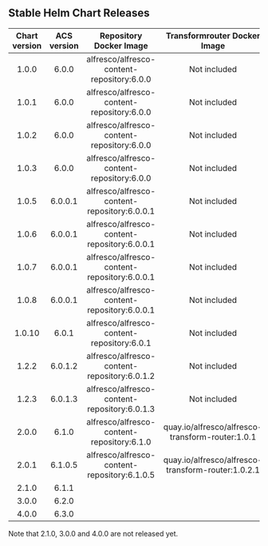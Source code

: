 ## Stable Helm Chart Releases

|Chart version|ACS version|Repository Docker Image|Transformrouter Docker Image|Pdfrenderer Docker Image|Imagemagick Docker Image|Libreoffice Docker Image|Tika Docker Image|Filestore Docker Image|Share Docker Image|
|:---:|:---:|:---:|:---:|:---:|:---:|:---:|:---:|:---:|:---:|
|1.0.0|6.0.0|alfresco/alfresco-content-repository:6.0.0|Not included|alfresco/alfresco-pdf-renderer:1.2|alfresco/alfresco-imagemagick:1.2|alfresco/alfresco-libreoffice:1.2|Not included|Not included|alfresco/alfresco-share:6.0.b|
|1.0.1|6.0.0|alfresco/alfresco-content-repository:6.0.0|Not included|alfresco/alfresco-pdf-renderer:1.2|alfresco/alfresco-imagemagick:1.2|alfresco/alfresco-libreoffice:1.2|Not included|Not included|alfresco/alfresco-share:6.0|
|1.0.2|6.0.0|alfresco/alfresco-content-repository:6.0.0|Not included|alfresco/alfresco-pdf-renderer:1.2|alfresco/alfresco-imagemagick:1.2|alfresco/alfresco-libreoffice:1.2|Not included|Not included|alfresco/alfresco-share:6.0|
|1.0.3|6.0.0|alfresco/alfresco-content-repository:6.0.0|Not included|alfresco/alfresco-pdf-renderer:1.2|alfresco/alfresco-imagemagick:1.2|alfresco/alfresco-libreoffice:1.2|Not included|Not included|alfresco/alfresco-share:6.0|
|1.0.5|6.0.0.1|alfresco/alfresco-content-repository:6.0.0.1|Not included|alfresco/alfresco-pdf-renderer:1.2|alfresco/alfresco-imagemagick:1.2|alfresco/alfresco-libreoffice:1.2|Not included|Not included|alfresco/alfresco-share:6.0|
|1.0.6|6.0.0.1|alfresco/alfresco-content-repository:6.0.0.1|Not included|alfresco/alfresco-pdf-renderer:1.2|alfresco/alfresco-imagemagick:1.2|alfresco/alfresco-libreoffice:1.2|Not included|Not included|alfresco/alfresco-share:6.0|
|1.0.7|6.0.0.1|alfresco/alfresco-content-repository:6.0.0.1|Not included|alfresco/alfresco-pdf-renderer:1.2|alfresco/alfresco-imagemagick:1.2|alfresco/alfresco-libreoffice:1.2|Not included|Not included|alfresco/alfresco-share:6.0|
|1.0.8|6.0.0.1|alfresco/alfresco-content-repository:6.0.0.1|Not included|alfresco/alfresco-pdf-renderer:1.2|alfresco/alfresco-imagemagick:1.2|alfresco/alfresco-libreoffice:1.2|Not included|Not included|alfresco/alfresco-share:6.0|
|1.0.10|6.0.1|alfresco/alfresco-content-repository:6.0.1|Not included|alfresco/alfresco-pdf-renderer:1.2|alfresco/alfresco-imagemagick:1.2|alfresco/alfresco-libreoffice:1.2|Not included|Not included|alfresco/alfresco-share:6.0|
|1.2.2|6.0.1.2|alfresco/alfresco-content-repository:6.0.1.2|Not included|alfresco/alfresco-pdf-renderer:1.2|alfresco/alfresco-imagemagick:1.2|alfresco/alfresco-libreoffice:1.2|Not included|Not included|alfresco/alfresco-share:6.0.1.1|
|1.2.3|6.0.1.3|alfresco/alfresco-content-repository:6.0.1.3|Not included|alfresco/alfresco-pdf-renderer:1.2|alfresco/alfresco-imagemagick:1.2|alfresco/alfresco-libreoffice:1.2|Not included|Not included|alfresco/alfresco-share:6.0.1.1|
|2.0.0|6.1.0|alfresco/alfresco-content-repository:6.1.0|quay.io/alfresco/alfresco-transform-router:1.0.1|quay.io/alfresco/alfresco-pdf-renderer:2.0.10|quay.io/alfresco/alfresco-imagemagick:2.0.10|quay.io/alfresco/alfresco-libreoffice:2.0.10|quay.io/alfresco/alfresco-tika:2.0.10|alfresco/alfresco-shared-file-store:0.5.2|alfresco/alfresco-share:6.1.0|
|2.0.1|6.1.0.5|alfresco/alfresco-content-repository:6.1.0.5|quay.io/alfresco/alfresco-transform-router:1.0.2.1|quay.io/alfresco/alfresco-pdf-renderer:2.0.17|quay.io/alfresco/alfresco-imagemagick:2.0.17|quay.io/alfresco/alfresco-libreoffice:2.0.17|quay.io/alfresco/alfresco-tika:2.0.17|alfresco/alfresco-shared-file-store:0.5.2|alfresco/alfresco-share:6.1.0|
|2.1.0|6.1.1| | | | |
|3.0.0|6.2.0| | | | |
|4.0.0|6.3.0| | | | |

Note that 2.1.0, 3.0.0 and 4.0.0 are not released yet.
